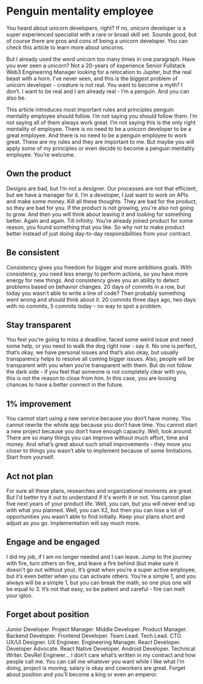 # Penguin mentality employee

You heard about unicorn developers, right? If no, unicorn developer is a super experienced specialist with a rare or broad skill set. Sounds good, but of course there are pros and cons of being a unicorn developer. You can check this article to learn more about unicorns.

But I already used the word unicorn too many times in one paragraph. Have you ever seen a unicorn? Not a 20-years of experience Senior Fullstack Web3 Engineering Manager looking for a relocation to Jupiter, but the real beast with a horn. I’ve never seen, and this is the biggest problem of unicorn developer - creature is not real. You want to become a myth? I don’t. I want to be real and I am already real - I’m a penguin. And you can also be.

This article introduces most important rules and principles penguin mentality employee should follow. I’m not saying you should follow them. I’m not saying all of them always work great. I’m not saying this is the only right mentality of employee. There is no need to be a unicorn developer to be a great employee. And there is no need to be a penguin employee to work great. These are my rules and they are important to me. But maybe you will apply some of my principles or even decide to become a penguin mentality employee. You’re welcome.

## Own the product
Designs are bad, but I’m not a designer. Our processes are not that efficient, but we have a manager for it. I’m a developer, I just want to work on APIs and make some money. Kill all these thoughts. They are bad for the product, so they are bad for you. If the product is not growing, you're also not going to grow. And then you will think about leaving it and looking for something better. Again and again. Till infinity. You’re already joined product for some reason, you found something that you like. So why not to make product better instead of just doing day-to-day responsibilities from your contract.

## Be consistent
Consistency gives you freedom for bigger and more ambitions goals. With consistency, you need less energy to perform actions, so you have more energy for new things. And consistency gives you an ability to detect problems based on behavior changes. 20 days of commits in a row, but today you wasn’t able to write a line of code? Then probably something went wrong and should think about it. 20 commits three days ago, two days with no commits, 5 commits today - no way to spot a problem.

## Stay transparent
You feel you’re going to miss a deadline, faced some weird issue and need some help, or you need to walk the dog right now - say it. No one is perfect, that’s okay, we have personal issues and that’s also okay, but usually transparency helps to resolve all coming bigger issues. Also, people will be transparent with you when you’re transparent with them. But do not follow the dark side - if you feel that someone is not completely clear with you, this is not the reason to close from him. In this case, you are loosing chances to have a better connect in the future.

## 1% improvement
You cannot start using a new service because you don’t have money. You cannot rewrite the whole app because you don’t have time. You cannot start a new project because you don’t have enough capacity. Well, look around. There are so many things you can improve without much effort, time and money. And what’s great about such small improvements - they move you closer to things you wasn’t able to implement because of some limitations. Start from yourself.

## Act not plan
For sure all these plans, researches and organizational moments are great. But I'd better try it out to understand if it's worth it or not. You cannot plan five next years of your product life. Well, you can, but you will never end up with what you planned. Well, you can X2, but then you can lose a lot of opportunities you wasn’t able to find initially. Keep your plans short and adjust as you go. Implementation will say much more.

## Engage and be engaged
I did my job, if I am no longer needed and I can leave. Jump to the journey with fire, turn others on fire, and leave a fire behind (but make sure it doesn't go out without you). It’s great when you’re a super active employee, but it’s even better when you can activate others. You’re a simple 1, and you always will be a simple 1, but you can break the math, so one plus one will be equal to 3. It’s not that easy, so be patient and careful - fire can melt your igloo.

## Forget about position
Junior Developer. Project Manager. Middle Developer. Product Manager. Backend Developer. Frontend Developer. Team Lead. Tech Lead. CTO. UX/UI Designer. UX Engineer. Engineering Manager. React Developer. Developer Advocate. React Native Developer. Android Developer. Technical Writer. DevRel Engineer… I don’t care what’s written in my contract and how people call me. You can call me whatever you want while I like what I’m doing, project is moving, salary is okay and coworkers are great. Forget about position and you’ll become a king or even an emperor.
